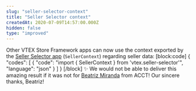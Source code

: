 ```yaml
---
slug: "seller-selector-context"
title: "Seller Selector context"
createdAt: 2020-07-09T14:57:00.000Z
hidden: false
type: "improved"
---
```


Other VTEX Store Framework apps can now use the context exported by the [Seller Selector app](https://vtex.io/docs/components/all/vtex.seller-selector/) (`SellerContext`) regarding seller data: 
[block:code]
{
  "codes": [
    {
      "code": "import { SellerContext } from 'vtex.seller-selector'",
      "language": "json"
    }
  ]
}
[/block]
✨ We would not be able to deliver this amazing result if it was not for [Beatriz Miranda](https://github.com/BeatrizMiranda) from ACCT! Our sincere thanks, Beatriz!